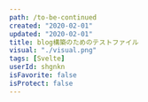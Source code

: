 ```yaml
---
path: /to-be-continued
created: "2020-02-01"
updated: "2020-02-01"
title: blog構築のためのテストファイル
visual: "./visual.png"
tags: [Svelte]
userId: shgnkn
isFavorite: false
isProtect: false
---
```

